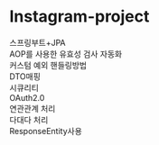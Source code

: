 # Instagram-project

스프링부트+JPA      
AOP를 사용한 유효성 검사 자동화      
커스텀 예외 핸들링방법     
DTO매핑    
시큐리티     
OAuth2.0      
연관관계 처리     
다대다 처리     
ResponseEntity사용     
